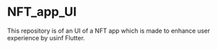 # NFT_app_UI

This repository is of an UI of a NFT app which is made to enhance user experience by usinf Flutter.
